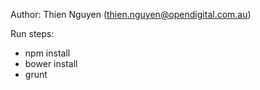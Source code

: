 Author: Thien Nguyen (thien.nguyen@opendigital.com.au)

Run steps:
- npm install
- bower install
- grunt